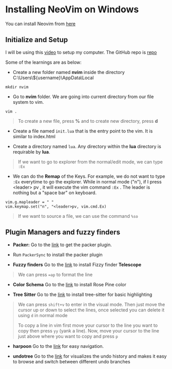 # Installing NeoVim on Windows

You can install Neovim from [here](https://github.com/neovim/neovim/wiki/Installing-Neovim)

## Initialize and Setup

I will be using this [video](https://www.youtube.com/watch?v=w7i4amO_zaE) to setup my computer. The GitHub repo is [repo](https://github.com/ThePrimeagen/init.lua/blob/master/lua/theprimeagen/packer.lua)

Some of the learnings are as below:

- Create a new folder named **nvim** inside the directory C:\Users\\${username}\AppData\Local

```mkdir nvim```

- Go to **nvim** folder. We are going into current directory from our file system to vim.

```vim .```

> To create a new file, press **%** and to create new directory, press **d**

- Create a file named ```init.lua``` that is the entry point to the vim. It is similar to index.html

- Create a directory named ```lua```. Any directory within the **lua** directory is requirable by **lua**.

> If we want to go to explorer from the normal/edit mode, we can type ```:Ex```

- We can do the **Remap** of the Keys. For example, we do not want to type ```:Ex``` everytime to go the explorer. While in normal mode ("n"), if I press \<leader> pv , it will execute the vim command ```:Ex``` . The leader is nothing but a "space bar" on keyboard.

```vim
vim.g.mapleader = " "
vim.keymap.set("n", "<leader>pv, vim.cmd.Ex)
```

> If we want to source a file, we can use the command `%so`

## Plugin Managers and fuzzy finders

- **Packer:**  Go to the [link](https://github.com/wbthomason/packer.nvim#quickstart) to get the packer plugin.

- Run ```PackerSync``` to install the packer plugin

- **Fuzzy finders** Go to the [link](https://github.com/nvim-telescope/telescope.nvim) to install Fizzy finder **Telescope**

> We can press `=ap` to format the line

- **Color Schema** Go to the [link](https://github.com/rose-pine/neovim) to install Rose Pine color

- **Tree Sitter** Go to the [link](https://github.com/nvim-treesitter/nvim-treesitter) to install tree-sitter for basic highlighting

> We can press `shift+v` to enter in the visual mode. Then just move the cursor up or down to select the lines, once selected you can delete it using `d` in normal mode
>
> To copy a line in vim first move your cursor to the line you want to copy then press `yy` (yank a line). Now, move your cursor to the line just above where you want to copy and press `p`

- **harpoon** Go to the [link](https://github.com/ThePrimeagen/harpoon) for easy navigation.

- **undotree** Go to the [link](https://github.com/mbbill/undotree) for visualizes the undo history and makes it easy to browse and switch between different undo branches
